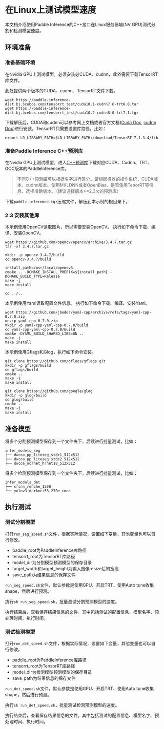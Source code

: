 # 在Linux上测试模型速度

本文档介绍使用Paddle Inference的C++接口在Linux服务器端(NV GPU)测试分割和检测模型速度。

## 环境准备

### 准备基础环境

在Nvidia GPU上测试模型，必须安装必CUDA、cudnn，此外需要下载TensorRT库文件。

此处提供两个版本的CUDA、cudnn、TensorRT文件下载。

```
wget https://paddle-inference-dist.bj.bcebos.com/tensorrt_test/cuda10.1-cudnn7.6-trt6.0.tar
wget https://paddle-inference-dist.bj.bcebos.com/tensorrt_test/cuda10.2-cudnn8.0-trt7.1.tgz
```

下载解压后，CUDA和cudnn可以参考网上文档或者官方文档([Cuda Doc](https://docs.nvidia.com/cuda/cuda-installation-guide-linux/), [cudnn Doc](https://docs.nvidia.com/deeplearning/cudnn/install-guide/))进行安装。TensorRT只需要设置库路径，比如：

```
export LD_LIBRARY_PATH=$LD_LIBRARY_PATH:/download/TensorRT-7.1.3.4/lib
```

### 准备Paddle Inference C++预测库

在Nvidia GPU上测试模型，进入[C++预测库](https://paddleinference.paddlepaddle.org.cn/user_guides/download_lib.html)下载对应CUDA、Cudnn、TRT、GCC版本的PaddleInference库。

> 不同C++预测库可以根据名字进行区分。请根据机器的操作系统、CUDA版本、cudnn版本、使用MKLDNN或者OpenBlas、是否使用TenorRT等信息，选择准确版本。（建议选择版本>=2.3rc的预测库）

下载`paddle_inference.tgz`压缩文件，解压到本示例的根目录下。

### 2.3 安装其他库

本示例使用OpenCV读取图片，所以需要安装OpenCV。
执行如下命令下载、编译、安装OpenCV。
```
wget https://github.com/opencv/opencv/archive/3.4.7.tar.gz
tar -xf 3.4.7.tar.gz

mkdir -p opencv-3.4.7/build
cd opencv-3.4.7/build

install_path=/usr/local/opencv3
cmake .. -DCMAKE_INSTALL_PREFIX=${install_path} -DCMAKE_BUILD_TYPE=Release
make -j
make install

cd ../..
```

本示例使用Yaml读取配置文件信息。
执行如下命令下载、编译、安装Yaml。

```
wget https://github.com/jbeder/yaml-cpp/archive/refs/tags/yaml-cpp-0.7.0.zip
unzip yaml-cpp-0.7.0.zip
mkdir -p yaml-cpp-yaml-cpp-0.7.0/build
cd yaml-cpp-yaml-cpp-0.7.0/build
cmake -DYAML_BUILD_SHARED_LIBS=ON ..
make -j
make install
```

本示例使用Gflags和Glog，执行如下命令安装。
```
git clone https://github.com/gflags/gflags.git
mkdir -p gflags/build
cd gflags/build
cmake ..
make -j
make install
```

```
git clone https://github.com/google/glog
mkdir -p glog/build
cd glog/build
cmake ..
make -j
make install
```

## 准备模型

将多个分割预测模型保存到一个文件夹下，后续进行批量测试，比如：

```
infer_models_seg
├── dwcoa_pp_liteseg_stdc1_512x512
├── dwcoa_pp_liteseg_stdc2_512x512
├── dwcoa_ocrnet_hrnet18_512x512
```


将多个检测预测模型保存到一个文件夹下，后续进行批量测试，比如：

```
infer_models_det
├── crcnn_renche_1500
└── yolov3_darknet53_270e_coco
```

## 执行测试

### 测试分割模型

打开`run_seg_speed.sh`文件，根据实际情况，设置如下变量，其他变量也可以自行修改。
* paddle_root为PaddleInference库路径
* tensorrt_root为TensorRT库路径
* model_dir为分割模型预测模型的保存目录
* target_width和target_height为输入图像resize后的宽高
* save_path为结果信息的保存文件

`run_seg_speed.sh`文件，默认参数是使用GPU、开启TRT、使用Auto tune收集shape，然后进行预测。

执行`sh run_seg_speed.sh`，批量测试分割预测模型的速度。

执行结束后，查看保存结果信息的文件，其中包括测试的配置信息、模型名字、预处理时间、执行时间。

### 测试检测模型

打开`run_det_speed.sh`文件，根据实际情况，设置如下变量，其他变量也可以自行修改。
* paddle_root为PaddleInference库路径
* tensorrt_root为TensorRT库路径
* model_dir为检测模型预测模型的保存目录
* save_path为结果信息的保存文件

`run_det_speed.sh`文件，默认参数是使用GPU、开启TRT、使用Auto tune收集shape，然后进行预测。

执行`sh run_det_speed.sh`，批量测试检测预测模型的速度。

执行结束后，查看保存结果信息的文件，其中包括测试的配置信息、模型名字、预处理时间、执行时间。
